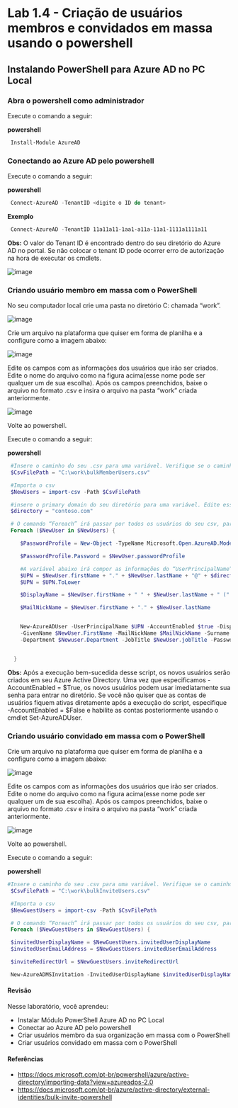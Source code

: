 # Lab 1.4 - Criação de usuários membros e convidados em massa usando o powershell

## Instalando PowerShell para Azure AD no PC Local

### Abra o powershell como administrador

Execute o comando a seguir:


 **powershell** 
  ```powershell
   Install-Module AzureAD
   ```

### Conectando ao Azure AD pelo powershell

Execute o comando a seguir:


 **powershell** 
  ```powershell
   Connect-AzureAD -TenantID <digite o ID do tenant>
   ```
 **Exemplo** 
  ```powershell
   Connect-AzureAD -TenantID 11a11a11-1aa1-a11a-11a1-1111a1111a11
   ```

**Obs:** O valor do Tenant ID é encontrado dentro do seu diretório do Azure AD no portal. Se não colocar o tenant ID pode ocorrer erro de autorização na hora de executar os cmdlets.

![image](../../../imagens/imagensTenantIDAAD.png)


### Criando usuário membro em massa com o PowerShell

No seu computador local crie uma pasta no diretório C: chamada “work”.

![image](../../../imagens/Lab1.4_pastaWork.png)

Crie um arquivo na plataforma que quiser em forma de planilha e a configure como a imagem abaixo:

![image](../../../imagens/Lab1.4_userMembercsv.png)

Edite os campos com as informações dos usuários que irão ser criados. Edite o nome do arquivo como na figura acima(esse nome pode ser qualquer um de sua escolha). Após os campos preenchidos, baixe o arquivo no formato .csv e insira o arquivo na pasta “work” criada anteriormente.

![image](../../../imagens/Lab1.4_pastaWork2.png)

Volte ao powershell.


Execute o comando a seguir:


 **powershell** 
  ```powershell
   #Insere o caminho do seu .csv para uma variável. Verifique se o caminho está igual ao seu, caso não esteja coloque o caminho correto do seu arquivo.
   $CsvFilePath = "C:\work\bulkMemberUsers.csv"

   #Importa o csv
   $NewUsers = import-csv -Path $CsvFilePath

   #insere o primary domain do seu diretório para uma variável. Edite esse campo com o seu.
   $directory = "contoso.com"

   # O comando “Foreach” irá passar por todos os usuários do seu csv, para que possam ser criados.
   Foreach ($NewUser in $NewUsers) { 

      $PasswordProfile = New-Object -TypeName Microsoft.Open.AzureAD.Model.PasswordProfile

      $PasswordProfile.Password = $NewUser.passwordProfile

      #A variável abaixo irá compor as informações do “UserPrincipalName”
      $UPN = $NewUser.firstName + "." + $NewUser.lastName + "@" + $directory
      $UPN = $UPN.ToLower

      $DisplayName = $NewUser.firstName + " " + $NewUser.lastName + " (" + $NewUser.department + ")"

      $MailNickName = $NewUser.firstName + "." + $NewUser.lastName


      New-AzureADUser -UserPrincipalName $UPN -AccountEnabled $true -DisplayName $DisplayName `
      -GivenName $NewUser.FirstName -MailNickName $MailNickName -Surname $NewUser.LastName `
      -Department $Newuser.Department -JobTitle $NewUser.jobTitle -PasswordProfile $PasswordProfile


    }

   ```

**Obs:** Após a execução bem-sucedida desse script, os novos usuários serão criados em seu Azure Active Directory. Uma vez que especificamos -AccountEnabled = $True, os novos usuários podem usar imediatamente sua senha para entrar no diretório. Se você não quiser que as contas de usuários fiquem ativas diretamente após a execução do script, especifique -AccountEnabled = $False e habilite as contas posteriormente usando o cmdlet Set-AzureADUser.



### Criando usuário convidado em massa com o PowerShell

Crie um arquivo na plataforma que quiser em forma de planilha e a configure como a imagem abaixo:

![image](../../../imagens/Lab1.4_guestMembercsv.png)


Edite os campos com as informações dos usuários que irão ser criados. Edite o nome do arquivo como na figura acima(esse nome pode ser qualquer um de sua escolha). Após os campos preenchidos, baixe o arquivo no formato .csv e insira o arquivo na pasta “work” criada anteriormente.

![image](../../../imagens/Lab1.4_pastaWorkinvite.png)

Volte ao powershell.

Execute o comando a seguir:


 **powershell** 
  ```powershell
 #Insere o caminho do seu .csv para uma variável. Verifique se o caminho está igual ao seu, caso não esteja coloque o caminho correto do seu arquivo.
   $CsvFilePath = "C:\work\bulkInviteUsers.csv"

   #Importa o csv
   $NewGuestUsers = import-csv -Path $CsvFilePath

   # O comando “Foreach” irá passar por todos os usuários do seu csv, para que possam ser criados.
   Foreach ($NewGuestUsers in $NewGuestUsers) { 

   $invitedUserDisplayName = $NewGuestUsers.invitedUserDisplayName 
   $invitedUserEmailAddress = $NewGuestUsers.invitedUserEmailAddress

   $inviteRedirectUrl = $NewGuestUsers.inviteRedirectUrl

   New-AzureADMSInvitation -InvitedUserDisplayName $invitedUserDisplayName -InvitedUserEmailAddress $invitedUserEmailAddress -SendInvitationMessage $True -InviteRedirectUrl $inviteRedirectUrll
   ```


#### Revisão

Nesse laboratório, você aprendeu:

+ Instalar Módulo PowerShell Azure AD no PC Local
+ Conectar ao Azure AD pelo powershell
+ Criar usuários membro da sua organização em massa com o PowerShell
+ Criar usuários convidado em massa com o PowerShell



#### Referências

+ https://docs.microsoft.com/pt-br/powershell/azure/active-directory/importing-data?view=azureadps-2.0
+ https://docs.microsoft.com/pt-br/azure/active-directory/external-identities/bulk-invite-powershell
